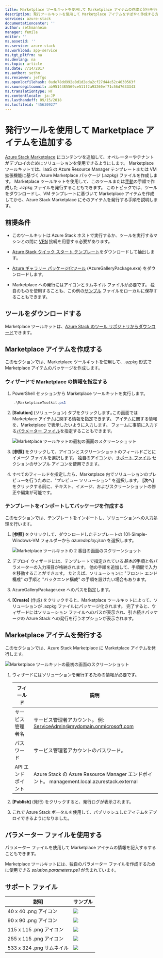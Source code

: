 ```yaml
---
title: Marketplace ツールキットを使用して Marketplace アイテムの作成と発行を行う | Microsoft Docs
description: 発行ツールキットを使用して Marketplace アイテムをすばやく作成する方法を説明します
services: azure-stack
documentationcenter: ''
author: sethmanheim
manager: femila
editor: ''
ms.assetid: ''
ms.service: azure-stack
ms.workload: app-service
ms.tgt_pltfrm: na
ms.devlang: na
ms.topic: article
ms.date: 7/14/2017
ms.author: sethm
ms.reviewer: jeffgo
ms.openlocfilehash: 0ade78dd992e8d1d2eda2cf27d44e52c4030563f
ms.sourcegitcommit: ab9514485569ce511f2a93260ef71c56d7633343
ms.translationtype: HT
ms.contentlocale: ja-JP
ms.lasthandoff: 09/15/2018
ms.locfileid: "45630927"
---
```

#  <a name="add-marketplace-items-using-publishing-tool"></a>発行ツールを使用して Marketplace アイテムを追加する
[Azure Stack Marketplace](azure-stack-marketplace.md) にコンテンツを追加して、オペレーターやテナントがデプロイのためにソリューションを使用できるようにします。  Marketplace ツールキットでは、IaaS の Azure Resource Manager テンプレートまたは VM 拡張機能に基づく Azure Marketplace パッケージ (.azpkg) ファイルを作成します。  Marketplace ツールキットを使用して、このツールまたは[手動](azure-stack-create-and-publish-marketplace-item.md)の手順で作成した .azpkg ファイルを発行することもできます。  このトピックでは、ツールをダウンロードし、VM テンプレートに基づいて Marketplace アイテムを作成してから、Azure Stack Marketplace にそのアイテムを発行する手順を説明します。     


## <a name="prerequisites"></a>前提条件
 - このツールキットは Azure Stack ホストで実行するか、ツールを実行するマシンとの間に [VPN](azure-stack-connect-azure-stack.md#connect-to-azure-stack-with-vpn) 接続を用意する必要があります。

 - [Azure Stack クイック スタート テンプレート](https://github.com/Azure/AzureStack-QuickStart-Templates/archive/master.zip)をダウンロードして抽出します。

 - [Azure ギャラリー パッケージ化ツール](http://aka.ms/azurestackmarketplaceitem) (AzureGalleryPackage.exe) をダウンロードします。 

 - Marketplace への発行にはアイコンとサムネイル ファイルが必要です。  独自のものを使用することも、この例の[サンプル](azure-stack-marketplace-publisher.md#support-files) ファイルをローカルに保存することもできます。

## <a name="download-the-tool"></a>ツールをダウンロードする
Marketplace ツールキットは、[Azure Stack のツール リポジトリからダウンロード](azure-stack-powershell-download.md)できます。


##  <a name="create-marketplace-items"></a>Marketplace アイテムを作成する
このセクションでは、Marketplace ツールキットを使用して、.azpkg 形式で Marketplace アイテムのパッケージを作成します。  

### <a name="provide-marketplace-information-with-wizard"></a>ウィザードで Marketplace の情報を指定する
1. PowerShell セッションから Marketplace ツールキットを実行します。
```PowerShell
    .\MarketplaceToolkit.ps1
```

2. **[Solution]** (ソリューション) タブをクリックします｡この画面では Marketplace アイテムに関する情報を指定できます。 アイテムに関する情報を、Marketplace で表示したいように入力します。  フォームに事前に入力する[パラメーター ファイル](azure-stack-marketplace-publisher.md#use-a-parameters-file)を指定することもできます。  
    
    ![Marketplace ツールキットの最初の画面のスクリーンショット](./media/azure-stack-marketplace-publisher/image7.png)
3. **[参照]** をクリックして、アイコンとスクリーンショットのフィールドごとにイメージ ファイルを選択します。  独自のアイコンか、[サポート ファイル](azure-stack-marketplace-publisher.md#support-files) セクションのサンプル アイコンを使用できます。
4. すべてのフィールドを指定したら、Marketplace 内でソリューションのプレビューを行うために、"プレビュー ソリューション" を選択します。  **[次へ]** をクリックする前に、テキスト、イメージ、およびスクリーンショットの修正や編集が可能です。  

### <a name="import-template-and-create-package"></a>テンプレートをインポートしてパッケージを作成する
このセクションでは、テンプレートをインポートし、ソリューションへの入力処理を行います。

1.  **[参照]** をクリックして、ダウンロードしたテンプレートの 101-Simple-Windows-VM フォルダーから *azuredeploy.json* を選択します。

    ![Marketplace ツールキットの 2 番目の画面のスクリーンショット](./media/azure-stack-marketplace-publisher/image8.png)
2.  デプロイ ウィザードには、テンプレートで指定されている*基本的*手順と各パラメーターの入力項目が格納されます。  他の手順を追加して、手順間で入力を移動することができます。  たとえば、ソリューションに "フロント エンド構成" の手順と "バックエンド構成" の手順を設けたい場合もあります。
3.  AzureGalleryPackager.exe へのパスを指定します。  
4.  **[Create]** (作成) をクリックすると、Marketplace ツールキットによって、ソリューションが .azpkg ファイルにパッケージ化されます。  完了すると、ウィザードにはソリューション ファイルへのパスが表示され、引き続きパッケージの Azure Stack への発行を行うオプションが表示されます。


## <a name="publish-marketplace-items"></a>Marketplace アイテムを発行する
このセクションでは、Azure Stack Marketplace に Marketplace アイテムを発行します。

![Marketplace ツールキットの最初の画面のスクリーンショット](./media/azure-stack-marketplace-publisher/image9.png)

1.  ウィザードにはソリューションを発行するための情報が必要です。
    
    |フィールド|説明|
    |-----|-----|
    | サービス管理者名 | サービス管理者アカウント。  例: ServiceAdmin@mydomain.onmicrosoft.com |
    | パスワード | サービス管理者アカウントのパスワード。 |
    | API エンドポイント | Azure Stack の Azure Resource Manager エンドポイント。  management.local.azurestack.external |
2.  **[Publish]** (発行) をクリックすると、発行ログが表示されます。
3.  これで Azure Stack ポータルを使用して、パブリッシュしたアイテムをデプロイできるようになりました。


## <a name="use-a-parameters-file"></a>パラメーター ファイルを使用する
パラメーター ファイルを使用して Marketplace アイテムの情報を記入するすることもできます。  

Marketplace ツールキットには、独自のパラメーター ファイルを作成するために使用できる *solution.parameters.ps1* が含まれています。


## <a name="support-files"></a>サポート ファイル
| 説明 | サンプル |
| ----- | ----- |
| 40 x 40 .png アイコン | ![](./media/azure-stack-marketplace-publisher/image1.png) |
| 90 x 90 .png アイコン | ![](./media/azure-stack-marketplace-publisher/image2.png) |
| 115 x 115 .png アイコン | ![](./media/azure-stack-marketplace-publisher/image3.png) |
| 255 x 115 .png アイコン | ![](./media/azure-stack-marketplace-publisher/image4.png) |
| 533 x 324 .png サムネイル | ![](./media/azure-stack-marketplace-publisher/image5.png) |


